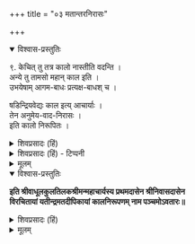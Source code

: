 +++
title = "०३ मतान्तरनिरासः"

+++

<details open><summary>विश्वास-प्रस्तुतिः</summary>

९. केचित् तु तत्र कालो नास्तीति वदन्ति ।  
अन्ये तु तामसो महान् काल इति ।  
उभयेषाम् आगम-बाधः प्रत्यक्ष-बाधश् च ।  

षडिन्द्रियवेद्यः काल इत्य् आचार्याः ।  
तेन अनुमेय-वाद-निरासः ।  
इति कालो निरूपितः ।
</details>

<details><summary>शिवप्रसादः (हिं)</summary>

कुछ लोग कहते हैं कि काल नामक पदार्थ रहता ही नहीं है । कुछ विचारकों का कहना है कि तामस - महान् ही काल कहलाता है । किन्तु इन दोनों प्रकार के विचारों का आगम तथा प्रत्यक्ष प्रमाण से बाध होता है । 

आचार्यों का कहना है कि काल की प्रतीति छः ज्ञानेन्द्रियों से होती है । अतएव काल का प्रत्यक्ष होता है । आचार्यों के इस प्रतिपादन से काल को अनुमेय मानने वालों के मत का खण्डन हो गया। इस प्रकार काल का निरूपण किया गया ।
</details>

<details><summary>शिवप्रसादः (हिं) - टिप्पनी</summary>

काल की सत्ता के विषय में  
विचारकों के विरोधी विचार हैं ।  
कुछ लोगों का कहना है कि  
काल नाम का कोई तत्त्व है ही नहीं ।  
कुछ लोग तामस-महान् को ही काल कहते हैं,  
किन्तु इन दोनों प्रकार के विचारकों के मत अनुचित हैं । 

काल का प्रतिपादन शास्त्र करते हैं—  

विष्णुपुराण में काल को भी भगवान् की विभूति बतलाया गया है ।  
तथाहि - 'ब्रह्मा दक्षादयः कालः जनार्दनविभूतयः ।'

काल के अवबोध के विषय में  
आचार्यों का कहना है कि रूप, रस, गन्ध, स्पर्श, शब्द एवं सुख इत्यादि के बोध में ज्ञान विशेषण रूप से प्रतीत होता है ।  
इन सबों का प्रत्यक्ष वर्तमान काल में ही होता है ।+++(4)+++  
अतएव शब्द-सुखादि के प्रत्यक्ष के साथ- साथ काल का भी प्रत्यक्ष होता है ।  

अतएव काल को प्रत्यक्षग्राह्य ही मानना चाहिए ।  

न्यायसिद्धाञ्जन नामक ग्रन्थ में  
श्रीनाथमुनि-प्रणीत न्यायतत्त्व नामक ग्रन्थ के वाक्यों को उद्धृत करते हुए बतलाया गया है कि  
न्यायतत्त्व के अनुसार - सभी ज्ञान काल का ग्रहण करते हुए ही अनुभूत होते हैं ।  
'यह घट है' इत्यादि ज्ञानों में काल का विशेषण रूप से प्रत्यक्ष होता है ।  
'वह घट था' इस प्रकार का जो स्मरण होता है कि घट अतीत देश एवं काल में था ।  
इस प्रतीति से स्मृति के विषयभूत घट के समय में भी  
काल की सत्ता सिद्ध होती है ।  
इस तरह सभी प्रकार के ज्ञानों में विशेषण रूप से गृहीत होने वाले  
काल के प्रत्यक्ष का अपलाप  
नहीं किया जा सकता है ।


वैशेषिक विद्वान् काल को अनुमेय मानते हैं ।  
किन्तु उनका यह कथन ठीक नहीं है,  
क्योंकि जब काल का प्रत्यक्ष के द्वारा ही ग्रहण हो जाता है  
तो उसे अनुमेय मानने की कोई भी आवश्यकता नहीं है ।
</details>


<details><summary>मूलम्</summary>

९. केचित्तु तत्र कालो नास्तीति वदन्ति । अन्ये तु तामसो महान् काल इति । उभयेषाम् आगमबाधः प्रत्यक्षबाधश्च । षडिन्द्रियवेद्यः काल इत्याचार्याः । तेन अनुमेयवादनिरासः । इति कालो निरूपितः ।
</details>



<details open><summary>विश्वास-प्रस्तुतिः</summary>

**इति श्रीवाधूलकुलतिलकश्रीमन्महाचार्यस्य प्रथमदासेन श्रीनिवासदासेन  
विरचितायां यतीन्द्रमतदीपिकायां कालनिरूपणम् नाम पञ्चमोऽवतारः॥**

</details>

<details><summary>शिवप्रसादः (हिं)</summary>

इस प्रकार श्रीवाधूलकुलतिलक श्रीमन्महाचार्य के प्रधान शिष्य श्रीनिवासा- चार्य द्वारा प्रणीत यतीन्द्रमतदीपिका नामक शारीरक परिभाषा का काल-निरूपण नामक पाँचवाँ अवतार पूर्ण हुआ । 

</details>


<details><summary>मूलम्</summary>

**इति श्रीवाधूलकुलतिलकश्रीमन्महाचार्यस्य प्रथमदासेन श्रीनिवासदासेन  
विरचितायां यतीन्द्रमतदीपिकायां कालनिरूपणम् नाम पञ्चमोऽवतारः॥**

</details>










